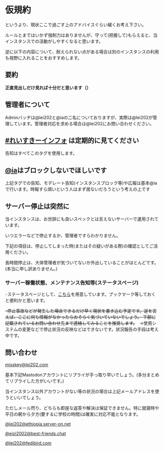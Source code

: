 # 仮規約
というより、現状ここで過ごす上のアドバイスぐらい緩くお考え下さい。

ルールとまではいかず強制力はありませんが、守って(把握して)もらえると、当インスタンスでの活動がしやすくなると思います。

逆に以下の内容について、耐えられない点がある場合は別のインスタンスの利用も視野に入れることをおすすめします。

## 要約
**正直見出しだけ見れば十分だと思います（）**



## 管理者について
Adminバッヂは@lei202と@iaの二名についておりますが、実際は@lei202が管理しています。管理者対応を求める場合は@lei202にお問い合わせください。

## [#れいすきーインフォ](https://misskey.lei202.com/tags/%E3%82%8C%E3%81%84%E3%81%99%E3%81%8D%E3%83%BC%E3%82%A4%E3%83%B3%E3%83%95%E3%82%A9) は定期的に見てください
告知はすべてこのタグを使用します。

## [@ia](https://misskey.lei202.com/@ia/)はブロックしないでほしいです
上記タグでの告知、モデレート告知(インスタンスブロック等)や広報は基本@iaで行います。時報すら煩いという人はまず居ないだろうという考えの上です

## サーバー停止は突然に
当インスタンスは、お世辞にも良いスペックとは言えないサーバーで運用されています。

いつエラーなどで停止するか、管理者ですらわかりません。

下記の項目は、停止してしまった時(またはその疑いがある際)の確認としてご活用ください。

長時間停止は、大体管理者が気づいてないか外出していることがほとんどです。(本当に申し訳ありません。)

### サーバー稼働状態、メンテナンス告知等(ステータスページ)

･ステータスページとして、[こちら](https://status.lei202.com/)を用意しています。ブックマーク等しておくと便利かと思います。

~~･停止事故などが発生した場合できるだけ早く現状を書き込む予定です。逆を言えば、ここに何も情報がなかったらおそらく気づいていないでしょう。
下部に記載されているお問い合わせ先まで連絡してみることを推奨します。~~　→使用システムの変更などで停止状況の反映などはできないです。状況報告の手段は考え中です。

## 問い合わせ
misskey@lei202.com

基本下記Mastodonアカウントにリプライが手っ取り早いでしょう。(多分まとめてリプライした方がいいです。)

当インスタンス以外アカウントがない等の状況の場合は上記メールアドレスを使うといいでしょう。

ただしメール然り、どちらも即座な返答や解決は保証できません。特に就寝時や平日の朝から夕方(要するに学校の時間)は確実に対応不能となります。

[@lei202@ethiopia.server-on.net](https://ethiopia.server-on.net/@lei202)

[@eizi2002@best-friends.chat](https://best-friends.chat/@eizi2002)

[@lei202@fedibird.com](https://fedibird.com/@lei202)
